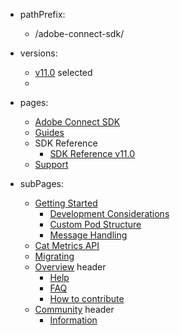 - pathPrefix:
    - /adobe-connect-sdk/

- versions:
    - [v11.0](/) selected
    -  

- pages:
    - [Adobe Connect SDK](/)
    - [Guides](/guides/)
    - SDK Reference
        - [SDK Reference v11.0](/api/index.md)
    - [Support](/support/)

- subPages:
    - [Getting Started](/guides/) 
        - [Development Considerations](/guides/development_considerations/) 
        - [Custom Pod Structure](/guides/custom_pod_structure/)
        - [Message Handling](/guides/message_handling/) 
    - [Cat Metrics API](/guides/dummy_metrics_api/) 
    - [Migrating](/guides/migrating/) 
    - [Overview](/support/) header
        - [Help](/support/) 
        - [FAQ](/support/FAQ/) 
        - [How to contribute](/support/contribute/) 
    - [Community](/support/community/) header
        - [Information](/support/community/) 
